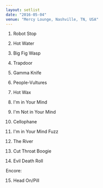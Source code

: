 ```yaml
---
layout: setlist
date: "2016-05-04"
venue: "Mercy Lounge, Nashville, TN, USA"
---
```


 1. Robot Stop

 2. Hot Water

 3. Big Fig Wasp

 4. Trapdoor

 5. Gamma Knife

 6. People-Vultures

 7. Hot Wax

 8. I'm in Your Mind

 9. I'm Not in Your Mind

10. Cellophane

11. I'm in Your Mind Fuzz

12. The River

13. Cut Throat Boogie

14. Evil Death Roll

Encore:

15. Head On/Pill


